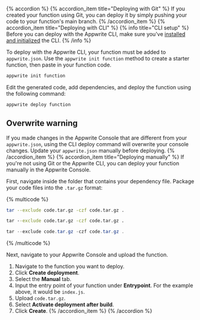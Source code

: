 {% accordion %}
{% accordion_item title="Deploying with Git" %}
If you created your function using Git, you can deploy it by simply pushing your code to your function's main branch.
{% /accordion_item %}
{% accordion_item title="Deploying with CLI" %}
{% info title="CLI setup" %}
Before you can deploy with the Appwrite CLI, make sure you've [installed and initialized](/docs/tooling/command-line/installation) the CLI.
{% /info %}

To deploy with the Appwrite CLI, your function must be added to `appwrite.json`. Use the `appwrite init function` method to create a starter function, then paste in your function code.

```bash
appwrite init function
```

Edit the generated code, add dependencies, and deploy the function using the following command:

```bash
appwrite deploy function
```

## Overwrite warning

If you made changes in the Appwrite Console that are different from your `appwrite.json`, using the CLI deploy command will overwrite your console changes. Update your `appwrite.json` manually before deploying.
{% /accordion_item %}
{% accordion_item title="Deploying manually" %}
If you're not using Git or the Appwrite CLI, you can deploy your function manually in the Appwrite Console.

First, navigate inside the folder that contains your dependency file. Package your code files into the `.tar.gz` format:

{% multicode %}
  ```bash
  tar --exclude code.tar.gz -czf code.tar.gz .
  ```
  ```cmd
  tar --exclude code.tar.gz -czf code.tar.gz .
  ```
  ```powershell
  tar --exclude code.tar.gz -czf code.tar.gz .
  ```
{% /multicode %}


Next, navigate to your Appwrite Console and upload the function.

1. Navigate to the function you want to deploy.
2. Click **Create deployment**.
3. Select the **Manual** tab.
4. Input the entry point of your function under **Entrypoint**. For the example above, it would be `index.js`.
5. Upload `code.tar.gz`.
6. Select **Activate deployment after build**.
7. Click **Create**.
{% /accordion_item %}
{% /accordion %}
